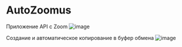 # AutoZoomus

Приложение API с Zoom
![image](https://github.com/Kuirap/AutoZoomus/assets/120246804/df0a0074-eac7-4efa-afcf-ae48e994e826)

Создание и автоматическое копирование в буфер обмена
![image](https://github.com/Kuirap/AutoZoomus/assets/120246804/243ad526-0835-465f-84e3-85be1a2640a3)
